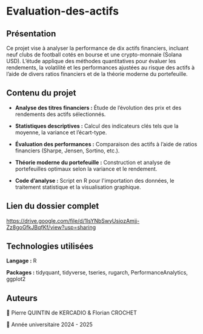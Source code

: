 # Evaluation-des-actifs

## Présentation

Ce projet vise à analyser la performance de dix actifs financiers, incluant neuf clubs de football cotés en bourse et une crypto-monnaie (Solana USD). L’étude applique des méthodes quantitatives pour évaluer les rendements, la volatilité et les performances ajustées au risque des actifs à l’aide de divers ratios financiers et de la théorie moderne du portefeuille.

## Contenu du projet

- **Analyse des titres financiers :** Étude de l’évolution des prix et des rendements des actifs sélectionnés.

- **Statistiques descriptives :** Calcul des indicateurs clés tels que la moyenne, la variance et l’écart-type.

- **Évaluation des performances :** Comparaison des actifs à l’aide de ratios financiers (Sharpe, Jensen, Sortino, etc.).

- **Théorie moderne du portefeuille :** Construction et analyse de portefeuilles optimaux selon la variance et le rendement.

- **Code d’analyse :** Script en R pour l'importation des données, le traitement statistique et la visualisation graphique.

## Lien du dossier complet

https://drive.google.com/file/d/1lsYNbSwyUsiozAmjj-Zz8goGfkJBqfKf/view?usp=sharing



## Technologies utilisées

**Langage :** R

**Packages :** tidyquant, tidyverse, tseries, rugarch, PerformanceAnalytics, ggplot2

## Auteurs

📌 Pierre QUINTIN de KERCADIO & Florian CROCHET

📅 Année universitaire 2024 - 2025

